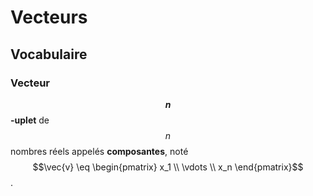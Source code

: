 # Vecteurs

## Vocabulaire

### Vecteur

**$$n$$-uplet** de $$n$$ nombres réels appelés **composantes**, noté
$$\vec{v} \eq \begin{pmatrix} x_1 \\ \vdots \\ x_n \end{pmatrix}$$.
